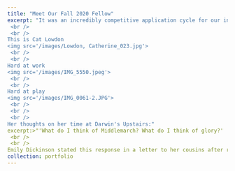 ```yaml
---
title: "Meet Our Fall 2020 Fellow"
excerpt: "It was an incredibly competitive application cycle for our innagural RWRF competition. But in the end someone had to win out. We are so pleased to announce our first winner.
 <br /> 
 <br /> 
This is Cat Lowdon
<img src='/images/Lowdon, Catherine_023.jpg'>
 <br /> 
 <br /> 
Hard at work
<img src='/images/IMG_5550.jpeg'>
 <br /> 
 <br /> 
Hard at play
<img src='/images/IMG_0061-2.JPG'>
 <br /> 
 <br /> 
 <br /> 
Her thoughts on her time at Darwin's Upstairs:"
excerpt:>"'What do I think of Middlemarch? What do I think of glory?' 
 <br /> 
 <br /> 
Emily Dickinson stated this response in a letter to her cousins after reading George Eliot’s famous novel. I would say the same of my Remote Worker In Residence Experience. "
collection: portfolio
---
```

